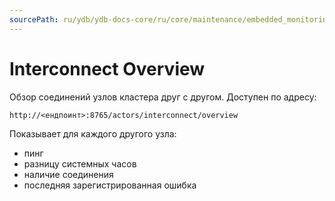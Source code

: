 ```yaml
---
sourcePath: ru/ydb/ydb-docs-core/ru/core/maintenance/embedded_monitoring/interconnect_overview.md
---
```

# Interconnect Overview

Обзор соединений узлов кластера друг с другом. Доступен по адресу:

```
http://<ендпоинт>:8765/actors/interconnect/overview
```

Показывает для каждого другого узла:

* пинг
* разницу системных часов
* наличие соединения
* последняя зарегистрированная ошибка
